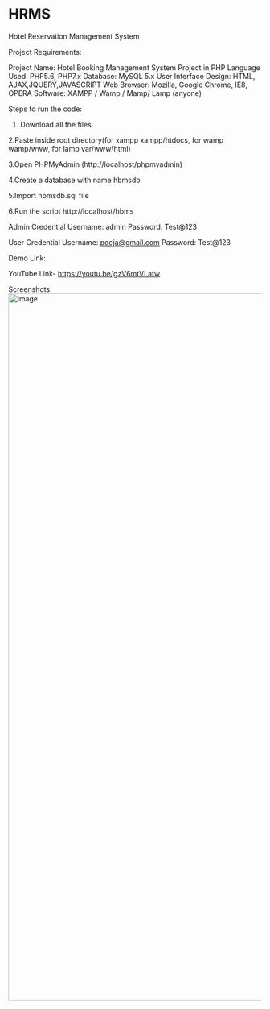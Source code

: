 # HRMS
Hotel Reservation Management System 

Project Requirements:

Project Name:	Hotel Booking Management System Project in PHP
Language Used:	PHP5.6, PHP7.x
Database:	MySQL 5.x
User Interface Design:	HTML, AJAX,JQUERY,JAVASCRIPT
Web Browser:	Mozilla, Google Chrome, IE8, OPERA
Software:	XAMPP / Wamp / Mamp/ Lamp (anyone)

Steps to run the code:

1. Download all the files

2.Paste inside root directory(for xampp xampp/htdocs, for wamp wamp/www, for lamp var/www/html)

3.Open PHPMyAdmin (http://localhost/phpmyadmin)

4.Create a database with name hbmsdb

5.Import hbmsdb.sql file

6.Run the script http://localhost/hbms

Admin Credential
Username: admin
Password: Test@123

User Credential
Username: pooja@gmail.com
Password: Test@123

Demo Link:

YouTube Link- https://youtu.be/gzV6mtVLatw

Screenshots:
<img width="1404" alt="image" src="https://github.com/Wakchavare/HRMS/assets/134856684/89fe5e64-c112-40bc-a6a4-c465c94d9805">
